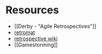 # Resources
- [[Derby - "Agile Retrospectives"]]
- [retromat](https://retromat.org/en)
- [retrospective wiki](https://retrospectivewiki.org/)
- [[Gamestorming]]